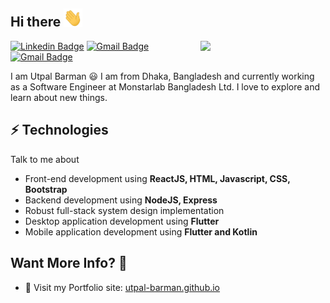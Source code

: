 <h2> Hi there <img src="https://raw.githubusercontent.com/ABSphreak/ABSphreak/master/gifs/Hi.gif" width="30px"></h2>

<img align='right' src='https://user-images.githubusercontent.com/5713670/87202985-820dcb80-c2b6-11ea-9f56-7ec461c497c3.gif' width='200"'>

[![Linkedin Badge](https://img.shields.io/badge/-utpal—barman-blue?style=flat-square&logo=Linkedin&logoColor=white&link=https://www.linkedin.com/in/utpal-barman/)](https://www.linkedin.com/in/utpal-barman/) 
[![Gmail Badge](https://img.shields.io/badge/-utpal.barman.bd@gmail.com-c14438?style=flat-square&logo=Gmail&logoColor=white&link=mailto:utpal.barman.bd@gmail.com)](mailto:utpal.barman.bd@gmail.com)
[![Gmail Badge](https://img.shields.io/badge/-utpal.barman@monstar%E2%80%94lab.com-c14438?style=flat-square&logo=Gmail&logoColor=white&link=mailto:utpal.barman@monstar-lab.com)](mailto:utpal.barman@monstar-lab.com)

I am Utpal Barman 😃  I am from Dhaka, Bangladesh and currently working as a Software Engineer at Monstarlab Bangladesh Ltd. I love to explore and learn about new things.

## ⚡ Technologies
Talk to me about
- Front-end development using **ReactJS, HTML, Javascript, CSS, Bootstrap**
- Backend development using **NodeJS, Express**
- Robust full-stack system design implementation
- Desktop application development using **Flutter**
- Mobile application development using **Flutter and Kotlin**

## Want More Info? 🤔
- 🎯 Visit my Portfolio site: [utpal-barman.github.io](https://utpal-barman.github.io/)






